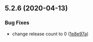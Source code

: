 ## 5.2.6 (2020-04-13)


### Bug Fixes

* change release count to 0 ([1e8e97a](https://github.com/phandcock/grampsview/commit/1e8e97a6157677ca591b76b88723079c2151058d))



